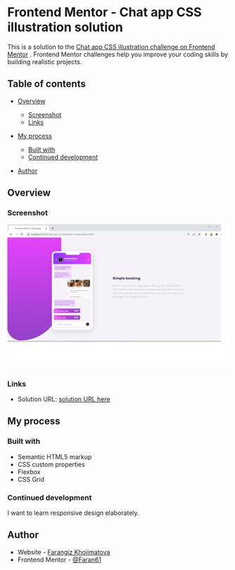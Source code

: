 # Frontend Mentor - Chat app CSS illustration solution

This is a solution to
the [Chat app CSS illustration challenge on Frontend Mentor](https://www.frontendmentor.io/challenges/chat-app-css-illustration-O5auMkFqY)
. Frontend Mentor challenges help you improve your coding skills by building realistic projects.

## Table of contents

- [Overview](#overview)
  
    - [Screenshot](#screenshot)
    - [Links](#links)
- [My process](#my-process)
    - [Built with](#built-with)
    - [Continued development](#continued-development)
- [Author](#author)

## Overview

### Screenshot

![Chat App](./screenshot.jpg)


### Links

- Solution URL: [solution URL here](https://faran61.github.io/Frontend-Mentor/)

## My process

### Built with

- Semantic HTML5 markup
- CSS custom properties
- Flexbox
- CSS Grid


### Continued development

I want to learn responsive design elaborately.

## Author

- Website - [Farangiz Khojimatova](https://www.your-site.com)
- Frontend Mentor - [@Faran61](https://www.frontendmentor.io/profile/Faran61)
